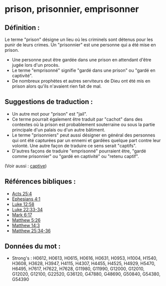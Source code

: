 # prison, prisonnier, emprisonner

## Définition :

Le terme "prison" désigne un lieu où les criminels sont détenus pour les punir de leurs crimes. Un "prisonnier" est une personne qui a été mise en prison.

* Une personne peut être gardée dans une prison en attendant d'être jugée lors d'un procès.
* Le terme "emprisonné" signifie "gardé dans une prison" ou "gardé en captivité".
* De nombreux prophètes et autres serviteurs de Dieu ont été mis en prison alors qu'ils n'avaient rien fait de mal.

## Suggestions de traduction :

* Un autre mot pour "prison" est "jail".
* Ce terme pourrait également être traduit par "cachot" dans des contextes où la prison est probablement souterraine ou sous la partie principale d'un palais ou d'un autre bâtiment.
* Le terme "prisonniers" peut aussi désigner en général des personnes qui ont été capturées par un ennemi et gardées quelque part contre leur volonté. Une autre façon de traduire ce sens serait "captifs".
* D'autres façons de traduire "emprisonné" pourraient être, "gardé comme prisonnier" ou "gardé en captivité" ou "retenu captif".

(Voir aussi : [captive](../other/captive.md))

## Références bibliques :

* [Acts 25:4](rc://en/tn/help/act/25/04)
* [Ephesians 4:1](rc://en/tn/help/eph/04/01)
* [Luke 12:58](rc://en/tn/help/luk/12/58)
* [Luke 22:33-34](rc://en/tn/help/luk/22/33)
* [Mark 6:17](rc://en/tn/help/mrk/06/17)
* [Matthew 5:26](rc://en/tn/help/mat/05/26)
* [Matthew 14:3](rc://en/tn/help/mat/14/03)
* [Matthew 25:34-36](rc://en/tn/help/mat/25/34)

## Données du mot :

* Strong's : H0612, H0613, H0615, H0616, H0631, H0953, H1004, H1540, H3608, H3628, H3947, H4115, H4307, H4455, H4525, H4929, H5470, H6495, H7617, H7622, H7628, G11980, G11990, G12000, G12010, G12020, G12100, G22520, G36120, G47880, G48690, G50840, G54380, G54390

